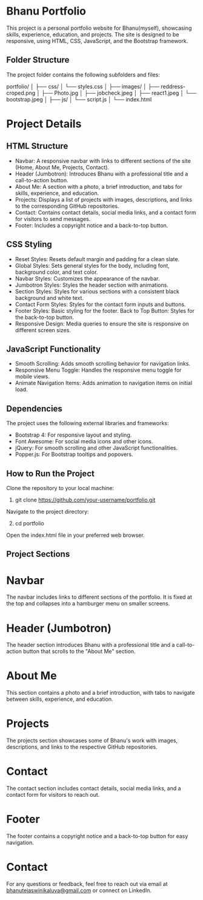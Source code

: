 # Bhanu Portfolio

This project is a personal portfolio website for Bhanu(myself), showcasing skills, experience, education, and projects. The site is designed to be responsive, using HTML, CSS, JavaScript, and the Bootstrap framework.

## Folder Structure

The project folder contains the following subfolders and files:


portfolio/
│
├── css/
│   └── styles.css
│
├── images/
│   ├── reddress-croped.png
│   ├── Photo.jpg
│   ├── jobcheck.jpeg
│   ├── react1.jpeg
│   └── bootstrap.jpeg
│
├── js/
│   └── script.js
│
└── index.html

# Project Details
## HTML Structure
* Navbar: A responsive navbar with links to different sections of the site (Home, About Me, Projects, Contact).
* Header (Jumbotron): Introduces Bhanu with a professional title and a call-to-action button.
* About Me: A section with a photo, a brief introduction, and tabs for skills, experience, and education.
* Projects: Displays a list of projects with images, descriptions, and links to the corresponding GitHub repositories.
* Contact: Contains contact details, social media links, and a contact form for visitors to send messages.
* Footer: Includes a copyright notice and a back-to-top button.

## CSS Styling

* Reset Styles: Resets default margin and padding for a clean slate.
* Global Styles: Sets general styles for the body, including font, background color, and text color.
* Navbar Styles: Customizes the appearance of the navbar.
* Jumbotron Styles: Styles the header section with animations.
* Section Styles: Styles for various sections with a consistent black background and white text.
* Contact Form Styles: Styles for the contact form inputs and buttons.
* Footer Styles: Basic styling for the footer.
Back to Top Button: Styles for the back-to-top button.
* Responsive Design: Media queries to ensure the site is responsive on different screen sizes.

## JavaScript Functionality
* Smooth Scrolling: Adds smooth scrolling behavior for navigation links.
* Responsive Menu Toggle: Handles the responsive menu toggle for mobile views.
* Animate Navigation Items: Adds animation to navigation items on initial load.

## Dependencies
The project uses the following external libraries and frameworks:

* Bootstrap 4: For responsive layout and styling.
* Font Awesome: For social media icons and other icons.
* jQuery: For smooth scrolling and other JavaScript functionalities.
* Popper.js: For Bootstrap tooltips and popovers.

## How to Run the Project
Clone the repository to your local machine:

1. git clone https://github.com/your-username/portfolio.git

Navigate to the project directory:

2. cd portfolio

Open the index.html file in your preferred web browser.

## Project Sections
# Navbar
The navbar includes links to different sections of the portfolio. It is fixed at the top and collapses into a hamburger menu on smaller screens.

# Header (Jumbotron)
The header section introduces Bhanu with a professional title and a call-to-action button that scrolls to the "About Me" section.

# About Me
This section contains a photo and a brief introduction, with tabs to navigate between skills, experience, and education.

# Projects
The projects section showcases some of Bhanu's work with images, descriptions, and links to the respective GitHub repositories.

# Contact
The contact section includes contact details, social media links, and a contact form for visitors to reach out.

# Footer
The footer contains a copyright notice and a back-to-top button for easy navigation.

# Contact
For any questions or feedback, feel free to reach out via email at bhanutejaswinikaluva@gmail.com or connect on LinkedIn.